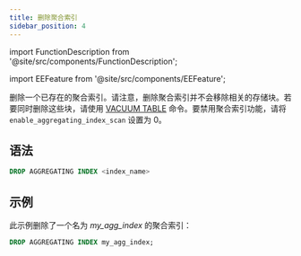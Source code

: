 ```yaml
---
title: 删除聚合索引
sidebar_position: 4
---
```


import FunctionDescription from '@site/src/components/FunctionDescription';

<FunctionDescription description="引入或更新版本：v1.2.151"/>

import EEFeature from '@site/src/components/EEFeature';

<EEFeature featureName='聚合索引'/>

删除一个已存在的聚合索引。请注意，删除聚合索引并不会移除相关的存储块。若要同时删除这些块，请使用 [VACUUM TABLE](../01-table/91-vacuum-table.md) 命令。要禁用聚合索引功能，请将 `enable_aggregating_index_scan` 设置为 0。

## 语法

```sql
DROP AGGREGATING INDEX <index_name>
```

## 示例

此示例删除了一个名为 *my_agg_index* 的聚合索引：

```sql
DROP AGGREGATING INDEX my_agg_index;
```